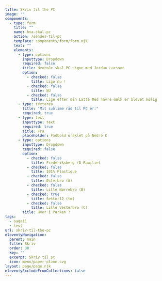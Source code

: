 ```yaml
---
title: Skriv til the PC
image: ""
components:
  - type: form
    title: ""
    name: hva-skal-pc
    action: /sendes-til-pc
    template: components/form/form.njk
    text: ""
    elements:
      - type: options
        inputtype: Dropdown
        required: false
        title: Hvornår skal PC signe med Jordan Larsson
        option:
          - checked: false
            title: Lige nu !
          - checked: false
            title: NU
          - checked: false
            title: Lige efter min Latte Med havre mælk er blevet kølig
      - type: textarea
        title: "Mit sublime råd til PC er:"
        required: true
      - type: text
        inputtype: text
        required: true
        title: Fra
        placeholder: Fodbold oraklet på Nedre C
      - type: options
        inputtype: Dropdown
        required: false
        option:
          - checked: false
            title: Frederiksberg (D Familie)
          - checked: false
            title: 101% Plastique
          - checked: false
            title: Østerbro (A)
          - checked: false
            title: Lille Nørrebro (B)
          - checked: true
            title: Sektor12 (tm)
          - checked: false
            title: Lille Vesterbro (C)
        title: Hvor i Parken ?
tags:
  - saga11
  - test
url: skriv-til-the-pc
eleventyNavigation:
  parent: main
  title: Skriv
  order: 30
  key: ""
  excerpt: Skriv til pc
  icon: menu/paper-plane.svg
layout: page/page.njk
eleventyExcludeFromCollections: false
---
```

